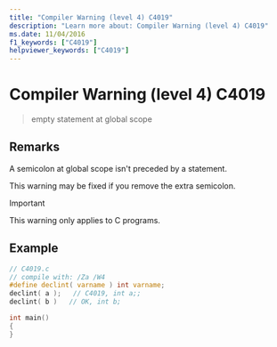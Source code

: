 ```yaml
---
title: "Compiler Warning (level 4) C4019"
description: "Learn more about: Compiler Warning (level 4) C4019"
ms.date: 11/04/2016
f1_keywords: ["C4019"]
helpviewer_keywords: ["C4019"]
---
```

# Compiler Warning (level 4) C4019

> empty statement at global scope

## Remarks

A semicolon at global scope isn't preceded by a statement.

This warning may be fixed if you remove the extra semicolon.

> [!Important] 
> This warning only applies to C programs.

## Example

```c
// C4019.c
// compile with: /Za /W4
#define declint( varname ) int varname;
declint( a );   // C4019, int a;;
declint( b )   // OK, int b;

int main()
{
}
```
